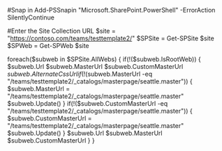 #Snap in
Add-PSSnapin "Microsoft.SharePoint.PowerShell" -ErrorAction SilentlyContinue  

#Enter the Site Collection URL
$site = "https://contoso.com/teams/testtemplate2/"
$SPSite = Get-SPSite $site
$SPWeb = Get-SPWeb $site

foreach($subweb in $SPSite.AllWebs)
{
    if(!($subweb.IsRootWeb))
    {
        $subweb.Url
        $subweb.MasterUrl
        $subweb.CustomMasterUrl
        $subweb.AlternateCssUrl
        if(!($subweb.MasterUrl -eq "/teams/testtemplate2/_catalogs/masterpage/seattle.master"))
        {
            $subweb.MasterUrl = "/teams/testtemplate2/_catalogs/masterpage/seattle.master"
            $subweb.Update()
        }
        if(!($subweb.CustomMasterUrl -eq "/teams/testtemplate2/_catalogs/masterpage/seattle.master"))
        {
            $subweb.CustomMasterUrl = "/teams/testtemplate2/_catalogs/masterpage/seattle.master"
            $subweb.Update()
        }
        $subweb.Url
        $subweb.MasterUrl
        $subweb.CustomMasterUrl
    }
}

